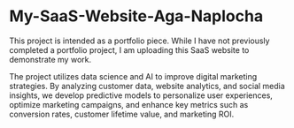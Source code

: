# My-SaaS-Website-Aga-Naplocha
This project is intended as a portfolio piece. While I have not previously completed a portfolio project, I am uploading this SaaS website to demonstrate my work.

The project utilizes data science and AI to improve digital marketing strategies. By analyzing customer data, website analytics, and social media insights, we develop predictive models to personalize user experiences, optimize marketing campaigns, and enhance key metrics such as conversion rates, customer lifetime value, and marketing ROI.
